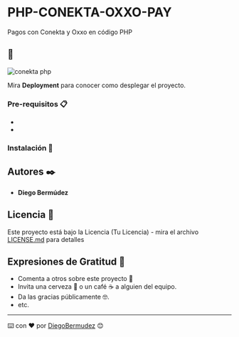 # PHP-CONEKTA-OXXO-PAY
Pagos con Conekta y Oxxo en código PHP


## 🚀




![conekta php](https://user-images.githubusercontent.com/22797982/103491465-b687bd80-4de9-11eb-95d1-9b0e78242255.jpg)





Mira **Deployment** para conocer como desplegar el proyecto.


### Pre-requisitos 📋
* 
*
### Instalación 🔧


## Autores ✒️

* **Diego Bermúdez**


## Licencia 📄

Este proyecto está bajo la Licencia (Tu Licencia) - mira el archivo [LICENSE.md](LICENSE.md) para detalles

## Expresiones de Gratitud 🎁

* Comenta a otros sobre este proyecto 📢
* Invita una cerveza 🍺 o un café ☕ a alguien del equipo. 
* Da las gracias públicamente 🤓.
* etc.



---
⌨️ con ❤️ por [DiegoBermudez](https://github.com/aadiegoaa96) 😊
